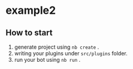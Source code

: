 # example2

## How to start

1. generate project using `nb create` .
2. writing your plugins under `src/plugins` folder.
3. run your bot using `nb run` .
